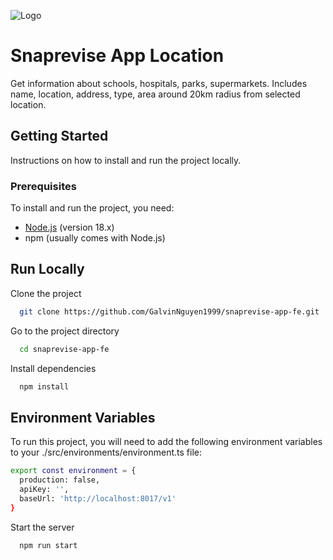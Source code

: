 ![Logo](https://mail.google.com/mail/u/0?ui=2&ik=5268df2d64&attid=0.1.1&permmsgid=msg-f:1782419210384915750&th=18bc6cd403d33d26&view=fimg&fur=ip&sz=s0-l75-ft&attbid=ANGjdJ-XsGEpN2hYdC7dzh9mgREl7OqhuTWwY0xgnTlZgAYPIHl1haB1jYvJnk4BLCLhfzq-l9Vbs-VnjmECA2VDTbqEg7_p8kGrIx0-KB0xGZaEp3-L0ktPsNcp6tQ&disp=emb)


# Snaprevise App Location

Get information about schools, hospitals, parks, supermarkets. Includes name, location, address, type, area around 20km radius from selected location.
## Getting Started

Instructions on how to install and run the project locally.

### Prerequisites

To install and run the project, you need:

- [Node.js](https://nodejs.org/) (version 18.x)
- npm (usually comes with Node.js)

## Run Locally

Clone the project

```bash
  git clone https://github.com/GalvinNguyen1999/snaprevise-app-fe.git
```

Go to the project directory

```bash
  cd snaprevise-app-fe
```

Install dependencies

```bash
  npm install
```


## Environment Variables

To run this project, you will need to add the following environment variables to your ./src/environments/environment.ts file:

```bash
export const environment = {
  production: false,
  apiKey: '',
  baseUrl: 'http://localhost:8017/v1'
}
```

Start the server

```bash
  npm run start
```
